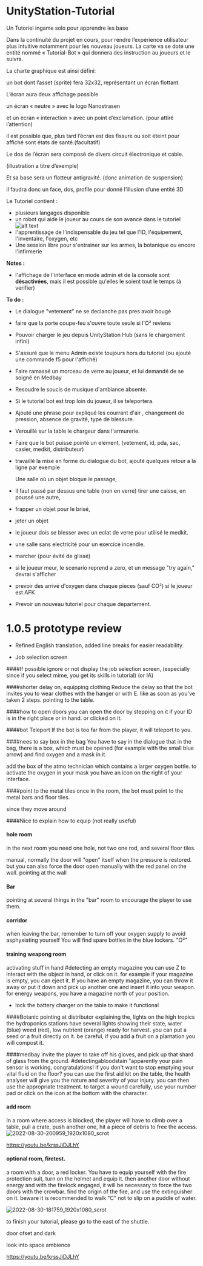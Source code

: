 # UnityStation-Tutorial
Un Tutoriel ingame solo pour apprendre les base


Dans la continuité du projet en cours, pour rendre l’expérience utilisateur plus intuitive notamment pour les
nouveau joueurs.
La carte va se doté une entité nommé « Tutorial-Bot » qui donnera des instruction au joueurs et le suivra.


La charte graphique est ainsi défini:

un bot dont l’asset (sprite) fera 32x32, représentant un écran flottant.

L’écran aura deux affichage possible

un écran « neutre » avec le logo Nanostrasen <N>
  
et un écran « interaction » avec un point d’exclamation. (pour attiré l’attention)
  
il est possible que, plus tard l’écran est des fissure ou soit éteint pour affiché sont états de santé.(facultatif)
  
Le dos de l’écran sera composé de divers circuit électronique et cable.
  
(illustration a titre d’exemple)
  
Et sa base sera un flotteur antigravité. (donc animation de suspension)
  
il faudra donc un face, dos, profile pour donné l’illusion d’une entité 3D
  
Le Tutoriel contient :
- plusieurs langages disponible
- un robot qui aide le joueur au cours de son avancé dans le tutoriel ![alt text](https://raw.githubusercontent.com/Unitystation-fork/UnityStation-Tutorial/main/Assets/Textures/Bot/Attention-Front/attention-front-1.gif)
- l'apprentissage de l'indispensable du jeu tel que l'ID, l'équipement, l'inventaire, l'oxygen, etc
- Une session libre pour s'entrainer sur les armes, la botanique ou encore l'infirmerie

<b>Notes :</b>
- l'affichage de l'interface en mode admin et de la console sont <b>désactivées</b>, mais il est possible qu'elles le soient tout le temps (à verifier)

<b>To do :</b>
- Le dialogue "vetement" ne se declanche pas pres avoir bougé
- faire que la porte coupe-feu s'ouvre toute seule si l'O² reviens
- Pouvoir charger le jeu depuis UnityStation Hub (sans le chargement infini)
- S'assuré que le menu Admin existe toujours hors du tutoriel (ou ajouté une commande f5 pour l'affiché)
- Faire ramassé un morceau de verre au joueur, et lui demandé de se soigné en Medbay
- Resoudre le soucis de musique d'ambiance absente.
- Si le tutorial bot est trop loin du joueur, il se teleportera.
- Ajouté une phrase pour expliqué les courrant d'air , changement de pression, absence de gravité, type de blessure.
- Verouillé sur la table le chargeur dans l'armurerie.
- Faire que le bot puisse pointé un element, (vetement, id, pda, sac, casier, medkit, distributeur)
- travaillé la mise en forme du dialogue du bot, ajouté quelques retour a la ligne par exemple
  
  Une salle où un objet bloque le passage,
- Il faut passé par dessus une table (non en verre)  tirer une caisse, en poussé une autre, 
- frapper un objet pour le brisé, 
- jeter un objet 

- le joueur dois se blesser avec un eclat de verre pour utilisé le medkit.


- une salle sans electricité pour un exercice incendie.
- marcher (pour évité de glissé)

- si le joueur meur, le scenario reprend a zero, et un message "try again," devrai s'afficher
- prevoir des arrivé d'oxygen dans chaque pieces (sauf CO²) si le joueur est AFK 
  
- Prevoir un nouveau tutoriel pour chaque departement. 
  
 

# 1.0.5 prototype review
  
* Refined English translation, added line breaks for easier readability. 

* Job selection screen

####If possible ignore or not display the job selection screen, 
(especially since if you select mime, you get its skills in tutorial)
(or IA)

####shorter delay on, equipping clothing
Reduce the delay so that the bot invites you to wear clothes with the hanger or with E.
like as soon as you've taken 2 steps.
pointing to the table.

####how to open doors
you can open the door by stepping on it if your ID is in the right place or in hand.
or clicked on it.

####bot Teleport
If the bot is too far from the player, it will teleport to you.

####nees to say box in the bag
You have to say in the dialogue that in the bag, there is a box, which must be opened (for example with the small blue arrow)
and find oxygen and a mask in it.

add the box of the atmo technician which contains a larger oxygen bottle.
to activate the oxygen in your mask you have an icon on the right of your interface.

####point to the metal tiles
once in the room, the bot must point to the metal bars and floor tiles.

since they move around

####Nice to explain how to equip
(not really useful)

#### hole room
in the next room you need one hole, not two
one rod, and several floor tiles.


manual, normally the door will "open" itself when the pressure is restored.
but you can also force the door open manually with the red panel on the wall.
pointing at the wall


#### Bar
pointing at several things in the "bar" room
to encourage the player to use them.

#### corridor  
when leaving the bar, remember to turn off your oxygen supply to avoid asphyxiating yourself
You will find spare bottles in the blue lockers. "O²"

#### training weapong room
activating stuff in hand
#detecting an empty magazine
you can use Z to interact with the object in hand, or click on it.
for example if your magazine is empty, you can eject it.
If you have an empty magazine, you can throw it away or put it down and pick up another one and insert it into your weapon.
for energy weapons, you have a magazine north of your position.
* lock the battery charger on the table to make it functional


####Botanic
pointing at distributor
explaining the, lights on the high tropics
the hydroponics stations have several lights showing their state, water (blue) weed (red), low nutrient (orange) ready for harvest.
you can put a seed or a fruit directly on it.
be careful, if you add a fruit on a plantation you will compost it.

####medbay
  invite the player to take off his gloves, and pick up that shard of glass from the ground.
#detectingabloodstain
"apparently your pain sensor is working, congratulations!
if you don't want to stop emptying your vital fluid on the floor?
you can use the first aid kit on the table,
the health analyser will give you the nature and severity of your injury. 
you can then use the appropriate treatment.
to target a wound carefully, use your number pad or click on the icon at the bottom with the character.

#### add room
In a room where access is blocked, the player will have to climb over a table, pull a crate, push another one, hit a piece of debris
to free the access.
  ![2022-08-30-200959_1920x1080_scrot](https://user-images.githubusercontent.com/23202421/188337380-b1ae6d3a-229d-47df-a895-5d313cabea96.png)

https://youtu.be/krssJiDJLhY  

#### optional room, firetest.
a room with a door, a red locker.
You have to equip yourself with the fire protection suit, turn on the helmet and equip it.
then another door without energy and with the firelock engaged, it will be necessary to force the two doors with the crowbar.
find the origin of the fire, and use the extinguisher on it.
beware it is recommended to walk "C" not to slip on a puddle of water.

  ![2022-08-30-181759_1920x1080_scrot](https://user-images.githubusercontent.com/23202421/188337362-36440ced-4fff-4aea-ba53-a1f7601ce2cf.png)


to finish your tutorial, please go to the east of the shuttle.

door ofset and dark

look into space ambience
  
  https://youtu.be/krssJiDJLhY
